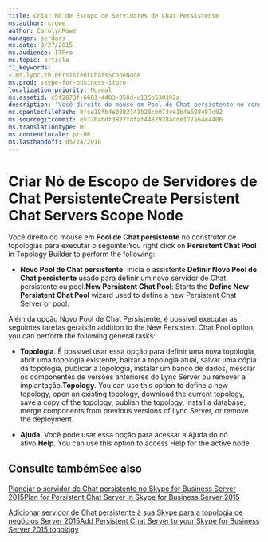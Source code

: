```yaml
---
title: Criar Nó de Escopo de Servidores de Chat Persistente
ms.author: crowe
author: CarolynRowe
manager: serdars
ms.date: 3/27/2015
ms.audience: ITPro
ms.topic: article
f1_keywords:
- ms.lync.tb.PersistentChatsScopeNode
ms.prod: skype-for-business-itpro
localization_priority: Normal
ms.assetid: c5f2873f-6601-4483-850d-c135b530392a
description: 'Você direito do mouse em Pool de Chat persistente no construtor de topologias para executar o seguinte:'
ms.openlocfilehash: 0fce18fb4e0882141b28cb073ce1b4e608487c02
ms.sourcegitcommit: e577b4bdf3827fdfaf4482928adde177a64e4406
ms.translationtype: MT
ms.contentlocale: pt-BR
ms.lasthandoff: 05/24/2018
---
```

# <a name="create-persistent-chat-servers-scope-node"></a><span data-ttu-id="ed3bd-103">Criar Nó de Escopo de Servidores de Chat Persistente</span><span class="sxs-lookup"><span data-stu-id="ed3bd-103">Create Persistent Chat Servers Scope Node</span></span>
 
<span data-ttu-id="ed3bd-104">Você direito do mouse em **Pool de Chat persistente** no construtor de topologias para executar o seguinte:</span><span class="sxs-lookup"><span data-stu-id="ed3bd-104">You right click on **Persistent Chat Pool** in Topology Builder to perform the following:</span></span>
  
- <span data-ttu-id="ed3bd-105">**Novo Pool de Chat persistente**: inicia o assistente **Definir Novo Pool de Chat persistente** usado para definir um novo servidor de Chat persistente ou pool.</span><span class="sxs-lookup"><span data-stu-id="ed3bd-105">**New Persistent Chat Pool**: Starts the **Define New Persistent Chat Pool** wizard used to define a new Persistent Chat Server or pool.</span></span>
    
<span data-ttu-id="ed3bd-106">Além da opção Novo Pool de Chat Persistente, é possível executar as seguintes tarefas gerais:</span><span class="sxs-lookup"><span data-stu-id="ed3bd-106">In addition to the New Persistent Chat Pool option, you can perform the following general tasks:</span></span>
  
- <span data-ttu-id="ed3bd-p101">**Topologia**. É possível usar essa opção para definir uma nova topologia, abrir uma topologia existente, baixar a topologia atual, salvar uma cópia da topologia, publicar a topologia, instalar um banco de dados, mesclar os componentes de versões anteriores do Lync Server ou remover a implantação.</span><span class="sxs-lookup"><span data-stu-id="ed3bd-p101">**Topology**. You can use this option to define a new topology, open an existing topology, download the current topology, save a copy of the topology, publish the topology, install a database, merge components from previous versions of Lync Server, or remove the deployment.</span></span>
    
- <span data-ttu-id="ed3bd-p102">**Ajuda**. Você pode usar essa opção para acessar a Ajuda do nó ativo.</span><span class="sxs-lookup"><span data-stu-id="ed3bd-p102">**Help**. You can use this option to access Help for the active node.</span></span>
    
## <a name="see-also"></a><span data-ttu-id="ed3bd-111">Consulte também</span><span class="sxs-lookup"><span data-stu-id="ed3bd-111">See also</span></span>

#### 

[<span data-ttu-id="ed3bd-112">Planejar o servidor de Chat persistente no Skype for Business Server 2015</span><span class="sxs-lookup"><span data-stu-id="ed3bd-112">Plan for Persistent Chat Server in Skype for Business Server 2015</span></span>](../../plan-your-deployment/persistent-chat-server/persistent-chat-server.md)
  
[<span data-ttu-id="ed3bd-113">Adicionar servidor de Chat persistente à sua Skype para a topologia de negócios Server 2015</span><span class="sxs-lookup"><span data-stu-id="ed3bd-113">Add Persistent Chat Server to your Skype for Business Server 2015 topology</span></span>](../../deploy/deploy-persistent-chat-server/add-persistent-chat-server.md)

